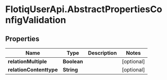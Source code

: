 # FlotiqUserApi.AbstractPropertiesConfigValidation

## Properties

Name | Type | Description | Notes
------------ | ------------- | ------------- | -------------
**relationMultiple** | **Boolean** |  | [optional] 
**relationContenttype** | **String** |  | [optional] 


